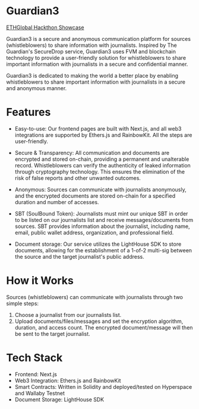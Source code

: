 # Guardian3

[ETHGlobal Hackthon Showcase](https://ethglobal.com/showcase/guardian3-dd1u8)

Guardian3 is a secure and anonymous communication platform for sources (whistleblowers) to share information with journalists. Inspired by The Guardian's SecureDrop service, Guardian3 uses FVM and blockchain technology to provide a user-friendly solution for whistleblowers to share important information with journalists in a secure and confidential manner.

Guardian3 is dedicated to making the world a better place by enabling whistleblowers to share important information with journalists in a secure and anonymous manner.

# Features
- Easy-to-use: Our frontend pages are built with Next.js, and all web3 integrations are supported by Ethers.js and RainbowKit. All the steps are user-friendly.

- Secure & Transparency: All communication and documents are encrypted and stored on-chain, providing a permanent and unalterable record. Whistleblowers can verify the authenticity of leaked information through cryptography technology. This ensures the elimination of the risk of false reports and other unwanted outcomes.


- Anonymous: Sources can communicate with journalists anonymously, and the encrypted documents are stored on-chain for a specified duration and number of accesses.

- SBT (SoulBound Token): Journalists must mint our unique SBT in order to be listed on our journalists list and receive messages/documents from sources. SBT provides information about the journalist, including name, email, public wallet address, organization, and professional field.

- Document storage: Our service utilizes the LightHouse SDK to store documents, allowing for the establishment of a 1-of-2 multi-sig between the source and the target journalist's public address.

# How it Works
Sources (whistleblowers) can communicate with journalists through two simple steps:

1. Choose a journalist from our journalists list.
2. Upload documents/files/messages and set the encryption algorithm, duration, and access count. The encrypted document/message will then be sent to the target journalist.

# Tech Stack
- Frontend: Next.js
- Web3 Integration: Ethers.js and RainbowKit
- Smart Contracts: Written in Solidity and deployed/tested on Hyperspace and Wallaby Testnet
- Document Storage: LightHouse SDK


